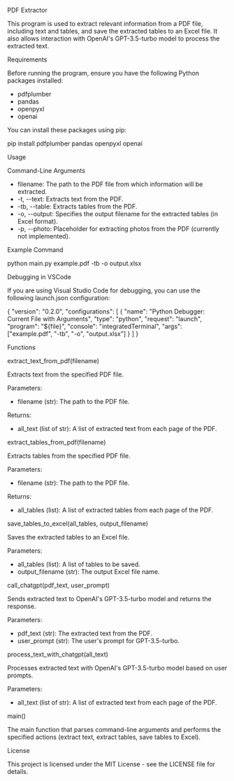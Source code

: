 PDF Extractor

This program is used to extract relevant information from a PDF file, including text and tables, and save the extracted tables to an Excel file. It also allows interaction with OpenAI's GPT-3.5-turbo model to process the extracted text.

Requirements

Before running the program, ensure you have the following Python packages installed:

- pdfplumber
- pandas
- openpyxl
- openai

You can install these packages using pip:

pip install pdfplumber pandas openpyxl openai

Usage

Command-Line Arguments

- filename: The path to the PDF file from which information will be extracted.
- -t, --text: Extracts text from the PDF.
- -tb, --table: Extracts tables from the PDF.
- -o, --output: Specifies the output filename for the extracted tables (in Excel format).
- -p, --photo: Placeholder for extracting photos from the PDF (currently not implemented).

Example Command

python main.py example.pdf -tb -o output.xlsx

Debugging in VSCode

If you are using Visual Studio Code for debugging, you can use the following launch.json configuration:

{
    "version": "0.2.0",
    "configurations": [
        {
            "name": "Python Debugger: Current File with Arguments",
            "type": "python",
            "request": "launch",
            "program": "${file}",
            "console": "integratedTerminal",
            "args": ["example.pdf", "-tb", "-o", "output.xlsx"]
        }
    ]
}

Functions

extract_text_from_pdf(filename)

Extracts text from the specified PDF file.

Parameters:
- filename (str): The path to the PDF file.

Returns:
- all_text (list of str): A list of extracted text from each page of the PDF.

extract_tables_from_pdf(filename)

Extracts tables from the specified PDF file.

Parameters:
- filename (str): The path to the PDF file.

Returns:
- all_tables (list): A list of extracted tables from each page of the PDF.

save_tables_to_excel(all_tables, output_filename)

Saves the extracted tables to an Excel file.

Parameters:
- all_tables (list): A list of tables to be saved.
- output_filename (str): The output Excel file name.

call_chatgpt(pdf_text, user_prompt)

Sends extracted text to OpenAI's GPT-3.5-turbo model and returns the response.

Parameters:
- pdf_text (str): The extracted text from the PDF.
- user_prompt (str): The user's prompt for GPT-3.5-turbo.

process_text_with_chatgpt(all_text)

Processes extracted text with OpenAI's GPT-3.5-turbo model based on user prompts.

Parameters:
- all_text (list of str): A list of extracted text from each page of the PDF.

main()

The main function that parses command-line arguments and performs the specified actions (extract text, extract tables, save tables to Excel).

License

This project is licensed under the MIT License - see the LICENSE file for details.